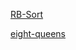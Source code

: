 [RB-Sort][rb-sort]

[RB-Sort]: rb_sort/README.md


[eight-queens][eight-queens]

[eight-queens]: eight-queens/README.md
